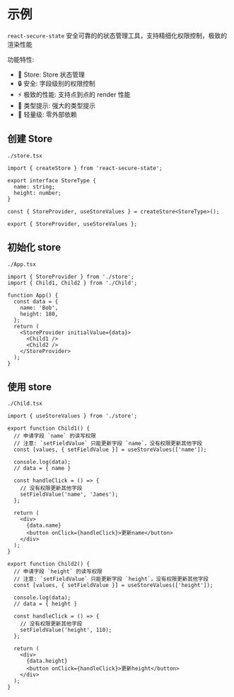 # 示例

`react-secure-state` 安全可靠的的状态管理工具，支持精细化权限控制，极致的渲染性能

功能特性:

- 💎 Store: Store 状态管理
- 🔒 安全: 字段级别的权限控制
- ⚡️ 极致的性能: 支持点到点的 render 性能
- 🧩 类型提示: 强大的类型提示
- 🚀 轻量级: 零外部依赖

## 创建 Store

`./store.tsx`

```tsx | pure
import { createStore } from 'react-secure-state';

export interface StoreType {
  name: string;
  height: number;
}

const { StoreProvider, useStoreValues } = createStore<StoreType>();

export { StoreProvider, useStoreValues };
```

## 初始化 store

`./App.tsx`

```tsx | pure
import { StoreProvider } from './store';
import { Child1, Child2 } from './Child';

function App() {
  const data = {
    name: 'Bob',
    height: 180,
  };
  return (
    <StoreProvider initialValue={data}>
      <Child1 />
      <Child2 />
    </StoreProvider>
  );
}
```

## 使用 store

`./Child.tsx`

```tsx | pure
import { useStoreValues } from './store';

export function Child1() {
  // 申请字段 `name` 的读写权限
  // 注意: `setFieldValue` 只能更新字段 `name`，没有权限更新其他字段
  const [values, { setFieldValue }] = useStoreValues(['name']);

  console.log(data);
  // data = { name }

  const handleClick = () => {
    // 没有权限更新其他字段
    setFieldValue('name', 'James');
  };

  return (
    <div>
      {data.name}
      <button onClick={handleClick}>更新name</button>
    </div>
  );
}

export function Child2() {
  // 申请字段 `height` 的读写权限
  // 注意: `setFieldValue` 只能更新字段 `height`，没有权限更新其他字段
  const [values, { setFieldValue }] = useStoreValues(['height']);

  console.log(data);
  // data = { height }

  const handleClick = () => {
    // 没有权限更新其他字段
    setFieldValue('height', 110);
  };

  return (
    <div>
      {data.height}
      <button onClick={handleClick}>更新height</button>
    </div>
  );
}
```
